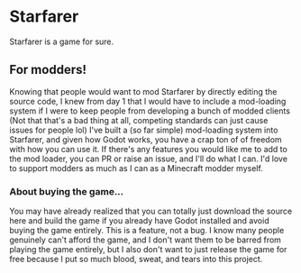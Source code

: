 # Starfarer

Starfarer is a game for sure.

## For modders!
Knowing that people would want to mod Starfarer by directly editing the source code, I knew from day 1 that I would have to include a mod-loading system if I were to keep people from developing a bunch of modded clients (Not that that's a bad thing at all, competing standards can just cause issues for people lol)
I've built a (so far simple) mod-loading system into Starfarer, and given how Godot works, you have a crap ton of of freedom with how you can use it. If there's any features you would like me to add to the mod loader, you can PR or raise an issue, and I'll do what I can. I'd love to support modders as much as I can as a Minecraft modder myself.

### About buying the game...
You may have already realized that you can totally just download the source here and build the game if you already have Godot installed and avoid buying the game entirely.
This is a feature, not a bug.
I know many people genuinely can't afford the game, and I don't want them to be barred from playing the game entirely, but I also don't want to just release the game for free because I put so much blood, sweat, and tears into this project. 

